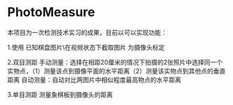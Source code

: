 # PhotoMeasure

本项目为一次检测技术实习的成果，目前以可以实现功能：

1.使用 已知棋盘图片\在视频状态下截取图片 为摄像头标定

2.双目测距
	手动测量：选择在相距20厘米的情况下拍摄的2张照片中选择同一个实物点，（1）测量该点到摄像平面的水平距离（2）测量该实物点到其他点的垂直距离 
	自动测量：自动对比两图片中相似程度最高物点的水平距离

3.单目测距
	测量象棋板到摄像头的距离
